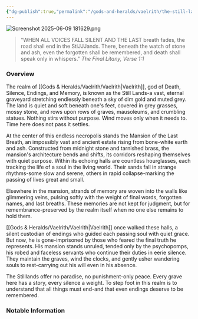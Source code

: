 ```yaml
---
{"dg-publish":true,"permalink":"/gods-and-heralds/vaelrith/the-still-lands/","updated":"2025-06-10T19:02:19.834+01:00"}
---
```


![Screenshot 2025-06-09 181629.png](/img/user/Admin/Attachments/Screenshot%202025-06-09%20181629.png)

> "WHEN ALL VOICES FALL SILENT AND THE LAST breath fades, the road shall end in the StiJJJands. There, beneath the watch of stone and ash, even the forgotten shall be remembered, and death shall speak only in whispers." <cite> The Final Litany, Verse 1:1</cite>

### Overview
The realm of [[Gods & Heralds/Vaelrith/Vaelrith\|Vaelrith]], god of Death, Silence, Endings, and Memory, is known as the Still Lands-a vast, eternal graveyard stretching endlessly beneath a sky of dim gold and muted grey. The land is quiet and soft beneath one's feet, covered in grey grasses, mossy stone, and rows upon rows of graves, mausoleums, and crumbling statues. Nothing stirs without purpose. Wind  moves only when it needs to. Time here does not pass it settles.

At the center of this endless necropolis stands the Mansion of the Last Breath, an impossibly vast and ancient estate rising from bone-white earth and ash. Constructed from midnight stone and tarnished brass, the mansion's architecture bends and shifts, its corridors reshaping themselves with quiet purpose. Within its echoing halls are countless hourglasses, each tracking the life of a soul in the living world. Their sands fall in strange rhythms-some slow and serene, others in rapid collapse-marking the passing of lives great and small.

Elsewhere in the mansion, strands of memory are woven into the walls like glimmering veins, pulsing softly with the weight of final words, forgotten names, and last breaths. These memories are not kept for judgment, but for remembrance-preserved by the realm itself when no one else remains to hold them.

[[Gods & Heralds/Vaelrith/Vaelrith\|Vaelrith]] once walked these halls, a silent custodian of endings who guided each passing soul with quiet grace. But now, he is gone-imprisoned by those who feared the final truth he represents. His mansion stands unruled, tended only by the psychopomps, his robed and
faceless servants who continue their duties in eerie silence. They maintain the graves, wind the clocks, and gently usher wandering souls to rest-carrying out his will even in his absence.

The Stilllands offer no paradise, no punishment-only peace. Every grave here has a story, every silence a weight. To step foot in this realm is to understand that all things must end-and that even endings deserve to be remembered.

### Notable Information 
